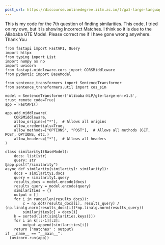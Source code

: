 ```yaml
---
post_url: https://discourse.onlinedegree.iitm.ac.in/t/ga3-large-language-models-discussion-thread-tds-jan-2025/163247/123
---
```

This is my code for the 7th question of finding similarities. This code, I tried on my own, but it is showing Incorrect Matches. I think so it is due to the Aliababa GTE Model. Please correct me if I have gone wrong anywhere. Thank You

```
from fastapi import FastAPI, Query
import httpx
from typing import List
import numpy as np
import uvicorn
from fastapi.middleware.cors import CORSMiddleware
from pydantic import BaseModel

from sentence_transformers import SentenceTransformer
from sentence_transformers.util import cos_sim

model = SentenceTransformer('Alibaba-NLP/gte-large-en-v1.5', trust_remote_code=True)
app = FastAPI()

app.add_middleware(
    CORSMiddleware,
    allow_origins=["*"],  # Allows all origins
    allow_credentials=True,
    allow_methods=["OPTIONS", "POST"],  # Allows all methods (GET, POST, OPTIONS, etc.)
    allow_headers=["*"],  # Allows all headers
)

class similarity1(BaseModel):
    docs: list[str]
    query: str
@app.post("/similarity")
async def similarity(similarity1: similarity1):
    docs = similarity1.docs
    query = similarity1.query
    results_docs = model.encode(docs)
    results_query = model.encode(query)
    similarities = {}
    output = []
    for i in range(len(results_docs)):
        c = np.dot(results_docs[i], results_query) / (np.linalg.norm(results_docs[i])*np.linalg.norm(results_query))
        similarities[c] = docs[i]
    k = sorted(list(similarities.keys()))
    for i in k[::-1][:3]:
        output.append(similarities[i])
    return {"matches" : output}
if __name__ == "__main__":
  (uvicorn.run(app))


```